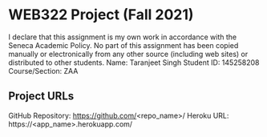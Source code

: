 # WEB322 Project (Fall 2021)
I declare that this assignment is my own work in accordance with
the Seneca Academic Policy. No part of this assignment has been
copied manually or electronically from any other source
(including web sites) or distributed to other students.
Name:           Taranjeet Singh
Student ID:     145258208
Course/Section: ZAA
## Project URLs
GitHub Repository: https://github.com/<repo_name>/
Heroku URL: https://<app_name>.herokuapp.com/